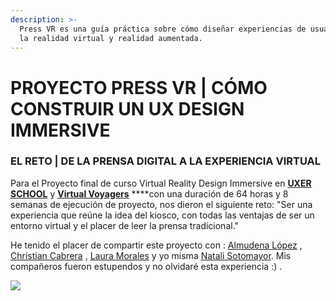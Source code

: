 ```yaml
---
description: >-
  Press VR es una guía práctica sobre cómo diseñar experiencias de usuario para
  la realidad virtual y realidad aumentada.
---
```


# PROYECTO PRESS VR \| CÓMO CONSTRUIR UN UX DESIGN IMMERSIVE

### EL RETO \| DE LA PRENSA DIGITAL A LA EXPERIENCIA VIRTUAL

Para el Proyecto final de curso Virtual Reality Design Immersive en [**UXER SCHOOL**](https://www.uxerschool.com/cursos/vr-design-immersive/) y [**Virtual Voyagers**](http://vgers.com/) ****con una duración de 64 horas y 8 semanas de ejecución de proyecto, nos dieron el siguiente reto: "Ser una experiencia que reúne la idea del kiosco, con todas las ventajas de ser un entorno virtual y el placer de leer la prensa tradicional."

He tenido el placer de compartir este proyecto con : [Almudena López](https://www.linkedin.com/in/almulopez/) , [Christian Cabrera](https://www.linkedin.com/in/christiancabrerajimenez/) , [Laura Morales](https://www.linkedin.com/in/laurammorales/) y yo misma [Natali Sotomayor](https://angel.co/sotomayorstudio). Mis compañeros fueron estupendos y no olvidaré esta experiencia :\) .  


![](https://cdn-images-1.medium.com/max/1760/1*TphbJSWhWPZTaErJT9qKgg.jpeg)

